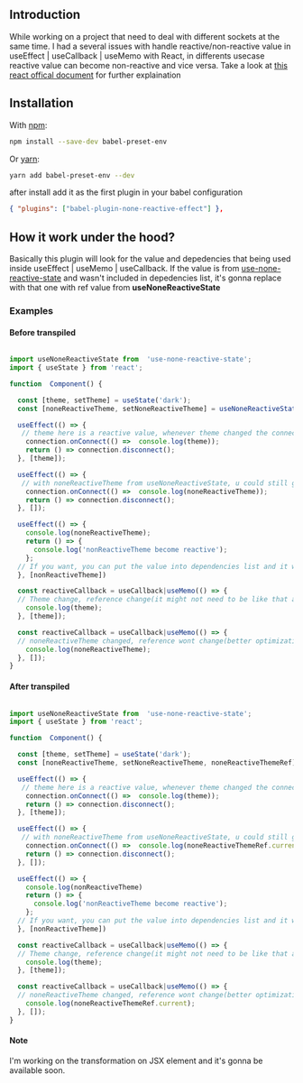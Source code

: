 
  

## Introduction

  
While working on a project that need to deal with different sockets at the same time. I had a several issues with handle reactive/non-reactive value in useEffect | useCallback | useMemo with React, in differents usecase reactive value can become non-reactive and vice versa. Take a look at [this react offical document](https://react.dev/learn/separating-events-from-effects#extracting-non-reactive-logic-out-of-effects) for further explaination

## Installation
With [npm](https://www.npmjs.com):

```sh
npm install --save-dev babel-preset-env
```

Or [yarn](https://yarnpkg.com):

```sh
yarn add babel-preset-env --dev
```

after install add it as the first plugin in your babel configuration

```json
{ "plugins": ["babel-plugin-none-reactive-effect"] },
```

## How it work under the hood?

Basically this plugin will look for the value and depedencies that being used inside useEffect | useMemo | useCallback. If the value is from [use-none-reactive-state](https://www.npmjs.com/package/use-none-reactive-state) and wasn't included in depedencies list, it's gonna replace with that one with ref value from <b>useNoneReactiveState</b>


### Examples

#### Before transpiled

  

```jsx

import useNoneReactiveState from  'use-none-reactive-state';
import { useState } from 'react';

function  Component() {

  const [theme, setTheme] = useState('dark');
  const [noneReactiveTheme, setNoneReactiveTheme] = useNoneReactiveState('dark');

  useEffect(() => {
   // theme here is a reactive value, whenever theme changed the connection is reconnected, if u remove theme the callback inside connection wont get the latest value
    connection.onConnect(() =>  console.log(theme));
    return () => connection.disconnect();
  }, [theme]);

  useEffect(() => {
   // with noneReactiveTheme from useNoneReactiveState, u could still get the latest value without have to run the cleanup when noneReactiveTheme is changed
    connection.onConnect(() =>  console.log(noneReactiveTheme));
    return () => connection.disconnect();
  }, []);

  useEffect(() => {
    console.log(noneReactiveTheme);
    return () => {
      console.log('nonReactiveTheme become reactive');
    };
  // If you want, you can put the value into dependencies list and it works normally like normal useState.
  }, [nonReactiveTheme])

  const reactiveCallback = useCallback|useMemo(() => {
  // Theme change, reference change(it might not need to be like that all the time)
    console.log(theme);
  }, [theme]);

  const reactiveCallback = useCallback|useMemo(() => {
  // noneReactiveTheme changed, reference wont change(better optimization)
    console.log(noneReactiveTheme);
  }, []);
}

```

  

#### After transpiled

  

```jsx

import useNoneReactiveState from  'use-none-reactive-state';
import { useState } from 'react';

function  Component() {

  const [theme, setTheme] = useState('dark');
  const [noneReactiveTheme, setNoneReactiveTheme, noneReactiveThemeRef] = useNoneReactiveState('dark');

  useEffect(() => {
   // theme here is a reactive value, whenever theme changed the connection is reconnected, if u remove theme the callback inside connection wont get the latest value
    connection.onConnect(() =>  console.log(theme));
    return () => connection.disconnect();
  }, [theme]);

  useEffect(() => {
   // with noneReactiveTheme from useNoneReactiveState, u could still get the latest value without have to run the cleanup when noneReactiveTheme is changed
    connection.onConnect(() =>  console.log(noneReactiveThemeRef.current));
    return () => connection.disconnect();
  }, []);

  useEffect(() => {
    console.log(nonReactiveTheme)
    return () => {
      console.log('nonReactiveTheme become reactive');
    };
  // If you want, you can put the value into dependencies list and it works normally like normal useState.
  }, [nonReactiveTheme])

  const reactiveCallback = useCallback|useMemo(() => {
  // Theme change, reference change(it might not need to be like that all the time)
    console.log(theme);
  }, [theme]);

  const reactiveCallback = useCallback|useMemo(() => {
  // noneReactiveTheme changed, reference wont change(better optimization)
    console.log(noneReactiveThemeRef.current);
  }, []);
}

```

#### Note
I'm working on the transformation on JSX element and it's gonna be available soon.


